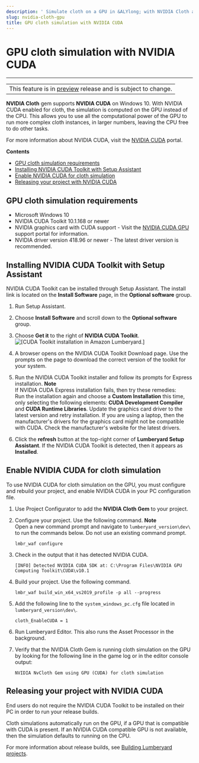 ```yaml
---
description: ' Simulate cloth on a GPU in &ALYlong; with NVIDIA Cloth and NVIDIA CUDA. '
slug: nvidia-cloth-gpu
title: GPU cloth simulation with NVIDIA CUDA
---
```

# GPU cloth simulation with NVIDIA CUDA<a name="nvidia-cloth-gpu"></a>


****  

|  | 
| --- |
| This feature is in [preview](https://docs.aws.amazon.com/lumberyard/latest/userguide/ly-glos-chap.html#preview) release and is subject to change\.  | 

**NVIDIA Cloth** gem supports **NVIDIA CUDA** on Windows 10\. With NVIDIA CUDA enabled for cloth, the simulation is computed on the GPU instead of the CPU\. This allows you to use all the computational power of the GPU to run more complex cloth instances, in larger numbers, leaving the CPU free to do other tasks\. 

For more information about NVIDIA CUDA, visit the [ NVIDIA CUDA](https://developer.nvidia.com/cuda-zone) portal\. 

**Contents**
+ [GPU cloth simulation requirements](#lumberyard-cuda-requirements)
+ [Installing NVIDIA CUDA Toolkit with Setup Assistant](#lumberyard-cuda-setup)
+ [Enable NVIDIA CUDA for cloth simulation](#lumberyard-cuda-enable)
+ [Releasing your project with NVIDIA CUDA](#lumberyard-cuda-release)

## GPU cloth simulation requirements<a name="lumberyard-cuda-requirements"></a>
+ Microsoft Windows 10 
+ NVIDIA CUDA Toolkit 10\.1\.168 or newer 
+ NVIDIA graphics card with CUDA support \- Visit the [ NVIDIA CUDA GPU](https://developer.nvidia.com/cuda-gpus) support portal for information\. 
+ NVIDIA driver version 418\.96 or newer \- The latest driver version is recommended\. 

## Installing NVIDIA CUDA Toolkit with Setup Assistant<a name="lumberyard-cuda-setup"></a>

NVIDIA CUDA Toolkit can be installed through Setup Assistant\. The install link is located on the **Install Software** page, in the **Optional software** group\. 

1. Run Setup Assistant\.

1. Choose **Install Software** and scroll down to the **Optional software** group\. 

1. Choose **Get it** to the right of **NVIDIA CUDA Toolkit**\.  
![\[CUDA Toolkit installation in Amazon Lumberyard.\]](/images/userguide/physx/cloth/ui-cloth-cuda-toolkit-1.25.png)

1. A browser opens on the NVIDIA CUDA Toolkit Download page\. Use the prompts on the page to download the correct version of the toolkit for your system\. 

1. Run the NVIDIA CUDA Toolkit installer and follow its prompts for Express installation\. 
**Note**  
If NVIDIA CUDA Express installation fails, then try these remedies:   
Run the installation again and choose a **Custom Installation** this time, only selecting the following elements: **CUDA Development Compiler** and **CUDA Runtime Libraries**\. 
Update the graphics card driver to the latest version and retry installation\. 
If you are using a laptop, then the manufacturer's drivers for the graphics card might not be compatible with CUDA\. Check the manufacturer's website for the latest drivers\. 

1. Click the **refresh** button at the top\-right corner of **Lumberyard Setup Assistant**\. If the NVIDIA CUDA Toolkit is detected, then it appears as **Installed**\. 

## Enable NVIDIA CUDA for cloth simulation<a name="lumberyard-cuda-enable"></a>

To use NVIDIA CUDA for cloth simulation on the GPU, you must configure and rebuild your project, and enable NVIDIA CUDA in your PC configuration file\. 

1. Use Project Configurator to add the **NVIDIA Cloth Gem** to your project\. 

1. Configure your project\. Use the following command\. 
**Note**  
Open a new command prompt and navigate to `lumberyard_version\dev\` to run the commands below\. Do not use an existing command prompt\. 

   ```
   lmbr_waf configure 
   ```

1. Check in the output that it has detected NVIDIA CUDA\.

    ` [INFO] Detected NVIDIA CUDA SDK at: C:\Program Files\NVIDIA GPU Computing Toolkit\CUDA\v10.1 ` 

1. Build your project\. Use the following command\.

   ```
   lmbr_waf build_win_x64_vs2019_profile -p all --progress 
   ```

1. Add the following line to the `system_windows_pc.cfg` file located in `lumberyard_version\dev\`\. 

    `cloth_EnableCUDA = 1` 

1. Run Lumberyard Editor\. This also runs the Asset Processor in the background\. 

1. Verify that the NVIDIA Cloth Gem is running cloth simulation on the GPU by looking for the following line in the game log or in the editor console output: 

    `NVIDIA NvCloth Gem using GPU (CUDA) for cloth simulation` 

## Releasing your project with NVIDIA CUDA<a name="lumberyard-cuda-release"></a>

End users do not require the NVIDIA CUDA Toolkit to be installed on their PC in order to run your release builds\. 

Cloth simulations automatically run on the GPU, if a GPU that is compatible with CUDA is present\. If an NVIDIA CUDA compatible GPU is not available, then the simulation defaults to running on the CPU\. 

For more information about release builds, see [Building Lumberyard projects](game-build-intro.md)\. 